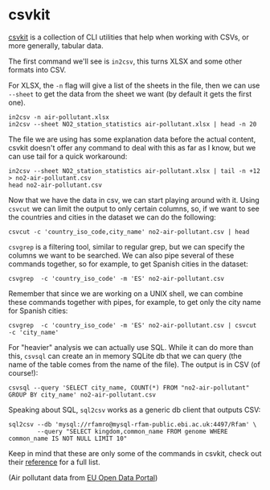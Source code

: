 csvkit
======

[csvkit](http://csvkit.rtfd.org/) is a collection of CLI utilities that help
when working with CSVs, or more generally, tabular data.

The first command we'll see is `in2csv`, this turns XLSX and some other formats
into CSV.

For XLSX, the `-n` flag will give a list of the sheets in the file, then we can
use `--sheet` to get the data from the sheet we want (by default it gets the
first one).

```{.sh}
in2csv -n air-pollutant.xlsx
in2csv --sheet NO2_station_statistics air-pollutant.xlsx | head -n 20
```

The file we are using has some explanation data before the actual content,
csvkit doesn't offer any command to deal with this as far as I know, but we can
use tail for a quick workaround:

```{.sh}
in2csv --sheet NO2_station_statistics air-pollutant.xlsx | tail -n +12 > no2-air-pollutant.csv
head no2-air-pollutant.csv
```

Now that we have the data in csv, we can start playing around with it. Using
`csvcut` we can limit the output to only certain columns, so, if we want to see
the countries and cities in the dataset we can do the following:

```{.sh}
csvcut -c 'country_iso_code,city_name' no2-air-pollutant.csv | head
```

`csvgrep` is a filtering tool, similar to regular grep, but we can specify the
columns we want to be searched. We can also pipe several of these commands
together, so for example, to get Spanish cities in the dataset:

```{.sh}
csvgrep  -c 'country_iso_code' -m 'ES' no2-air-pollutant.csv
```

Remember that since we are working on a UNIX shell, we can combine these
commands together with pipes, for example, to get only the city name for
Spanish cities:

```{.sh}
csvgrep  -c 'country_iso_code' -m 'ES' no2-air-pollutant.csv | csvcut -c 'city_name'
```

For "heavier" analysis we can actually use SQL. While it can do more than this,
`csvsql` can create an in memory SQLite db that we can query (the name of the
table comes from the name of the file). The output is in CSV (of course!):

```{.sh}
csvsql --query 'SELECT city_name, COUNT(*) FROM "no2-air-pollutant" GROUP BY city_name' no2-air-pollutant.csv
```

Speaking about SQL, `sql2csv` works as a generic db client that outputs CSV:

```{.sh}
sql2csv --db 'mysql://rfamro@mysql-rfam-public.ebi.ac.uk:4497/Rfam' \
        --query "SELECT kingdom,common_name FROM genome WHERE common_name IS NOT NULL LIMIT 10"
```

Keep in mind that these are only some of the commands in csvkit, check out
their [reference](https://csvkit.readthedocs.io/en/1.0.3/cli.html) for a full
list.

(Air pollutant data from [EU Open Data
Portal](https://data.europa.eu/euodp/en/data/dataset/data_air-pollutant-concentrations-at-station))
